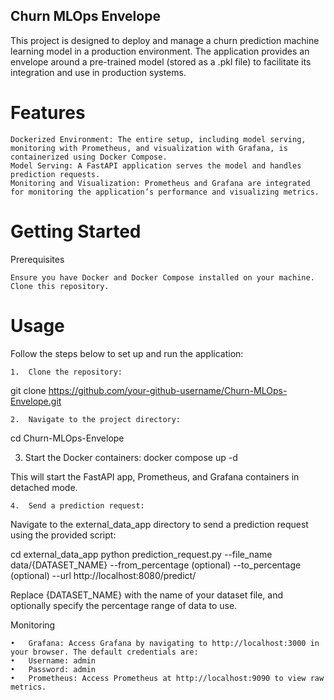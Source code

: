 ## Churn MLOps Envelope

This project is designed to deploy and manage a churn prediction machine learning model in a production environment. The application provides an envelope around a pre-trained model (stored as a .pkl file) to facilitate its integration and use in production systems.

# Features

	Dockerized Environment: The entire setup, including model serving, monitoring with Prometheus, and visualization with Grafana, is containerized using Docker Compose.
	Model Serving: A FastAPI application serves the model and handles prediction requests.
	Monitoring and Visualization: Prometheus and Grafana are integrated for monitoring the application’s performance and visualizing metrics.

# Getting Started

Prerequisites

	Ensure you have Docker and Docker Compose installed on your machine.
	Clone this repository.

# Usage

Follow the steps below to set up and run the application:

	1.	Clone the repository:
 git clone https://github.com/your-github-username/Churn-MLOps-Envelope.git

 	2.	Navigate to the project directory:
  cd Churn-MLOps-Envelope

  3.	Start the Docker containers:
   docker compose up -d

  This will start the FastAPI app, Prometheus, and Grafana containers in detached mode.

	4.	Send a prediction request:
Navigate to the external_data_app directory to send a prediction request using the provided script:

cd external_data_app
python prediction_request.py --file_name data/{DATASET_NAME} --from_percentage (optional) --to_percentage (optional) --url http://localhost:8080/predict/

Replace {DATASET_NAME} with the name of your dataset file, and optionally specify the percentage range of data to use.

Monitoring

	•	Grafana: Access Grafana by navigating to http://localhost:3000 in your browser. The default credentials are:
	•	Username: admin
	•	Password: admin
	•	Prometheus: Access Prometheus at http://localhost:9090 to view raw metrics.


  
